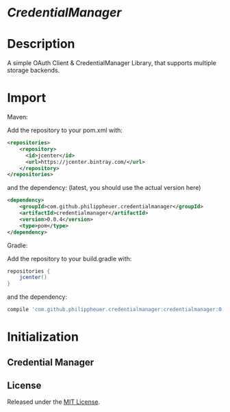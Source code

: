 # *CredentialManager*

# Description

A simple OAuth Client & CredentialManager Library, that supports multiple storage backends.

# Import

Maven:

Add the repository to your pom.xml with:
```xml
<repositories>
    <repository>
      <id>jcenter</id>
      <url>https://jcenter.bintray.com/</url>
    </repository>
</repositories>
```
and the dependency: (latest, you should use the actual version here)

```xml
<dependency>
    <groupId>com.github.philippheuer.credentialmanager</groupId>
    <artifactId>credentialmanager</artifactId>
    <version>0.0.4</version>
    <type>pom</type>
</dependency>
```

Gradle:

Add the repository to your build.gradle with:
```groovy
repositories {
	jcenter()
}
```

and the dependency:
```groovy
compile 'com.github.philippheuer.credentialmanager:credentialmanager:0.0.4'
```

# Initialization

## Credential Manager

## License

Released under the [MIT License](./LICENSE).
